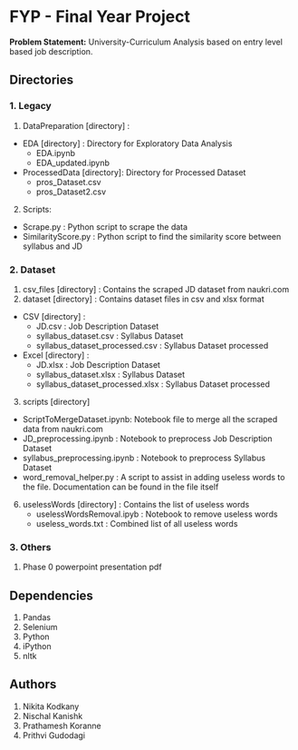 
# FYP - Final Year Project
**Problem Statement:** University-Curriculum Analysis based on entry level based job description.
## Directories 
### 1. Legacy
1. DataPreparation [directory] :
* EDA [directory] : Directory for Exploratory Data Analysis
	* EDA.ipynb 
	* EDA_updated.ipynb
* ProcessedData [directory]: Directory for Processed Dataset
	* pros_Dataset.csv 
	* pros_Dataset2.csv
2. Scripts:
* Scrape.py : Python script to scrape the data
* SimilarityScore.py : Python script to find the similarity score between syllabus and JD

### 2. Dataset
1. csv_files [directory] : Contains the scraped JD dataset from naukri.com
2. dataset [directory] : Contains dataset files in csv and xlsx format
  * CSV [directory] : 
	  * JD.csv : Job Description Dataset
	  *  syllabus_dataset.csv : Syllabus Dataset 
	  * syllabus_dataset_processed.csv : Syllabus Dataset processed
  * Excel [directory] : 
	  * JD.xlsx : Job Description Dataset
	  *  syllabus_dataset.xlsx : Syllabus Dataset 
	  * syllabus_dataset_processed.xlsx : Syllabus Dataset processed
3. scripts [directory]
* ScriptToMergeDataset.ipynb: Notebook file to merge all the scraped data from naukri.com
* JD_preprocessing.ipynb : Notebook to preprocess Job Description Dataset
* syllabus_preprocessing.ipynb : Notebook to preprocess Syllabus Dataset  
* word_removal_helper.py : A script to assist in adding useless words to the file. Documentation can be found in the file itself
6. uselessWords [directory] : Contains the list of useless words
    * uselessWordsRemoval.ipyb : Notebook to remove useless words 
    * useless_words.txt : Combined list of all useless words

### 3. Others
1. Phase 0 powerpoint presentation pdf

## Dependencies
1. Pandas
2. Selenium
3. Python
4. iPython
5. nltk

## Authors
1. Nikita Kodkany
2. Nischal Kanishk
3. Prathamesh Koranne
4. Prithvi Gudodagi
